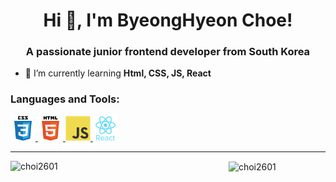 <h1 align="center">Hi 👋, I'm ByeongHyeon Choe!</h1>
<h3 align="center">A passionate junior frontend developer from South Korea</h3>

- 🌱 I’m currently learning **Html, CSS, JS, React**

<h3 align="left">Languages and Tools:</h3>
<p align="left"> <a href="https://www.w3schools.com/css/" target="_blank"> <img src="https://raw.githubusercontent.com/devicons/devicon/master/icons/css3/css3-original-wordmark.svg" alt="css3" width="40" height="40"/> </a> <a href="https://www.w3.org/html/" target="_blank"> <img src="https://raw.githubusercontent.com/devicons/devicon/master/icons/html5/html5-original-wordmark.svg" alt="html5" width="40" height="40"/> </a> <a href="https://developer.mozilla.org/en-US/docs/Web/JavaScript" target="_blank"> <img src="https://raw.githubusercontent.com/devicons/devicon/master/icons/javascript/javascript-original.svg" alt="javascript" width="40" height="40"/> </a> <a href="https://reactjs.org/" target="_blank"> <img src="https://raw.githubusercontent.com/devicons/devicon/master/icons/react/react-original-wordmark.svg" alt="react" width="40" height="40"/> </a> </p>
<hr>
<p><img align="left" src="https://github-readme-stats.vercel.app/api/top-langs?username=choi2601&show_icons=true&locale=en&layout=compact" alt="choi2601" width="345" height="165"/></p>
<p>&nbsp;<img align="center" src="https://github-readme-stats.vercel.app/api?username=choi2601&show_icons=true&locale=en" alt="choi2601" width="350" height="165"/> </p>


